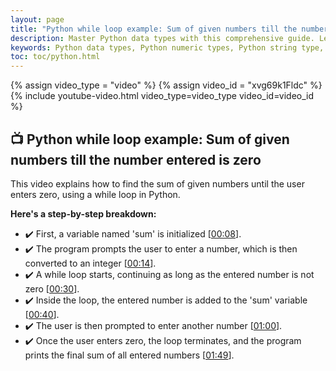 ```yaml
---
layout: page
title: "Python while loop example: Sum of given numbers till the number entered is zero" 
description: Master Python data types with this comprehensive guide. Learn about numeric, string, boolean, and collection data types with examples, exercises, and tasks. Perfect for beginners and professionals to enhance their Python programming skills.  
keywords: Python data types, Python numeric types, Python string type, Python boolean type, Python collection types, Python data type examples, Python data type exercises, Python programming for beginners, learn Python data types, Python coding tasks
toc: toc/python.html
---
```


{% assign video_type = "video" %}
{% assign video_id = "xvg69k1Fldc" %}
{% include youtube-video.html video_type=video_type video_id=video_id %}

## **📺 Python while loop example: Sum of given numbers till the number entered is zero**  
This video explains how to find the sum of given numbers until the user enters zero, using a while loop in Python.

**Here's a step-by-step breakdown:**

* ✔️ First, a variable named 'sum' is initialized \[[00:08](http://www.youtube.com/watch?v=xvg69k1Fldc&t=8)\].
* ✔️ The program prompts the user to enter a number, which is then converted to an integer \[[00:14](http://www.youtube.com/watch?v=xvg69k1Fldc&t=14)\].
* ✔️ A while loop starts, continuing as long as the entered number is not zero \[[00:30](http://www.youtube.com/watch?v=xvg69k1Fldc&t=30)\].
* ✔️ Inside the loop, the entered number is added to the 'sum' variable \[[00:40](http://www.youtube.com/watch?v=xvg69k1Fldc&t=40)\].
* ✔️ The user is then prompted to enter another number \[[01:00](http://www.youtube.com/watch?v=xvg69k1Fldc&t=60)\].
* ✔️ Once the user enters zero, the loop terminates, and the program prints the final sum of all entered numbers \[[01:49](http://www.youtube.com/watch?v=xvg69k1Fldc&t=109)\].



